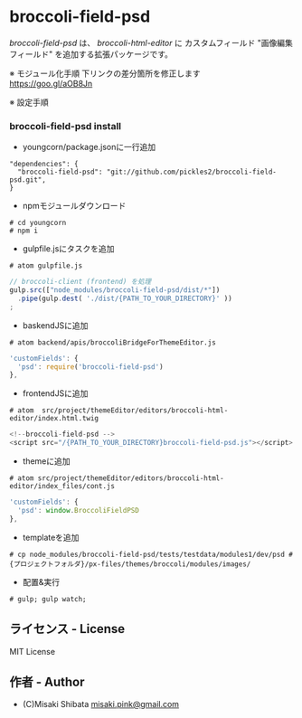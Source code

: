 # broccoli-field-psd

_broccoli-field-psd_ は、 _broccoli-html-editor_ に カスタムフィールド "画像編集フィールド" を追加する拡張パッケージです。

※ モジュール化手順
下リンクの差分箇所を修正します  
https://goo.gl/aOB8Jn

※ 設定手順
### broccoli-field-psd install
- youngcorn/package.jsonに一行追加
```
"dependencies": {
  "broccoli-field-psd": "git://github.com/pickles2/broccoli-field-psd.git",
}
```
- npmモジュールダウンロード
```
# cd youngcorn
# npm i
```

- gulpfile.jsにタスクを追加
```
# atom gulpfile.js
```
```js
// broccoli-client (frontend) を処理
gulp.src(["node_modules/broccoli-field-psd/dist/*"])
  .pipe(gulp.dest( './dist/{PATH_TO_YOUR_DIRECTORY}' ))
;
```

- baskendJSに追加  
```
# atom backend/apis/broccoliBridgeForThemeEditor.js
```
```js
'customFields': {
  'psd': require('broccoli-field-psd')
},
```

- frontendJSに追加  
```
# atom  src/project/themeEditor/editors/broccoli-html-editor/index.html.twig
```
```js
<!--broccoli-field-psd -->
<script src="/{PATH_TO_YOUR_DIRECTORY}broccoli-field-psd.js"></script>

```

- themeに追加  
```
# atom src/project/themeEditor/editors/broccoli-html-editor/index_files/cont.js
```
```js
'customFields': {
  'psd': window.BroccoliFieldPSD
},
```

- templateを追加
```
# cp node_modules/broccoli-field-psd/tests/testdata/modules1/dev/psd #{プロジェクトフォルダ}/px-files/themes/broccoli/modules/images/
```

- 配置&実行
```
# gulp; gulp watch;
```

## ライセンス - License

MIT License


## 作者 - Author

- (C)Misaki Shibata <misaki.pink@gmail.com>
